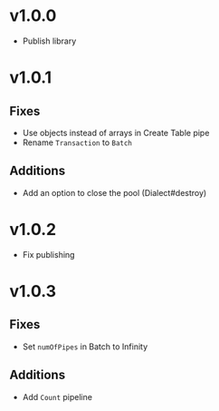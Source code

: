 # v1.0.0
- Publish library

# v1.0.1
## Fixes
- Use objects instead of arrays in Create Table pipe
- Rename `Transaction` to `Batch`

## Additions
- Add an option to close the pool (Dialect#destroy)

# v1.0.2
- Fix publishing

# v1.0.3
## Fixes
- Set `numOfPipes` in Batch to Infinity

## Additions
- Add `Count` pipeline
